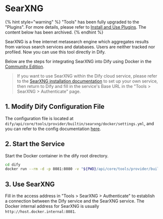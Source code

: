 # SearXNG

{% hint style="warning" %}
"Tools" has been fully upgraded to the "Plugins". For more details, please refer to [Install and Use Plugins](https://docs.dify.ai/plugins/quick-start/install-plugins). The content below has been archived.
{% endhint %}

SearXNG is a free internet metasearch engine which aggregates results from various search services and databases. Users are neither tracked nor profiled. Now you can use this tool directly in Dify.

Below are the steps for integrating SearXNG into Dify using Docker in the [Community Edition](https://docs.dify.ai/getting-started/install-self-hosted/docker-compose).

> If you want to use SearXNG within the Dify cloud service, please refer to the [SearXNG installation documentation](https://docs.searxng.org/admin/installation.html) to set up your own service, then return to Dify and fill in the service's Base URL in the "Tools > SearXNG > Authenticate" page.

## 1. Modify Dify Configuration File

The configuration file is located at `dify/api/core/tools/provider/builtin/searxng/docker/settings.yml`, and you can refer to the config documentation [here](https://docs.searxng.org/admin/settings/index.html).

## 2. Start the Service

Start the Docker container in the dify root directory.

```bash
cd dify
docker run --rm -d -p 8081:8080 -v "${PWD}/api/core/tools/provider/builtin/searxng/docker:/etc/searxng" searxng/searxng
```

## 3. Use SearXNG

Fill in the access address in "Tools > SearXNG > Authenticate" to establish a connection between the Dify service and the SearXNG service. The Docker internal address for SearXNG is usually `http://host.docker.internal:8081`.
